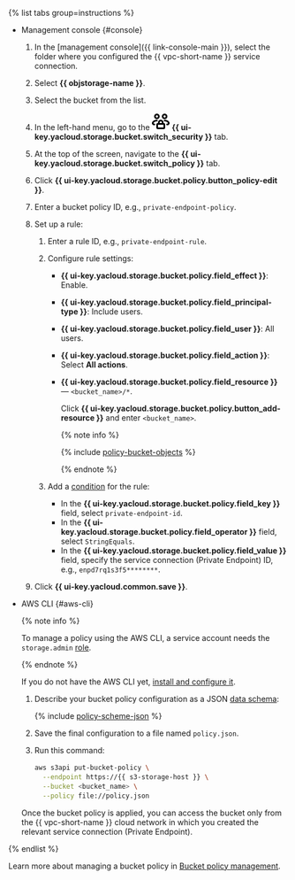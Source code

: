{% list tabs group=instructions %}

- Management console {#console}

  1. In the [management console]({{ link-console-main }}), select the folder where you configured the {{ vpc-short-name }} service connection.
  1. Select **{{ objstorage-name }}**.
  1. Select the bucket from the list.
  1. In the left-hand menu, go to the ![image](../../_assets/console-icons/persons-lock.svg) **{{ ui-key.yacloud.storage.bucket.switch_security }}** tab.
  1. At the top of the screen, navigate to the **{{ ui-key.yacloud.storage.bucket.switch_policy }}** tab.
  1. Click **{{ ui-key.yacloud.storage.bucket.policy.button_policy-edit }}**.
  1. Enter a bucket policy ID, e.g., `private-endpoint-policy`.
  1. Set up a rule:

      1. Enter a rule ID, e.g., `private-endpoint-rule`.
      1. Configure rule settings:
          * **{{ ui-key.yacloud.storage.bucket.policy.field_effect }}**: Enable.
          * **{{ ui-key.yacloud.storage.bucket.policy.field_principal-type }}**: Include users.
          * **{{ ui-key.yacloud.storage.bucket.policy.field_user }}**: All users.
          * **{{ ui-key.yacloud.storage.bucket.policy.field_action }}**: Select **All actions**.
          * **{{ ui-key.yacloud.storage.bucket.policy.field_resource }}** — `<bucket_name>/*`.

            Click **{{ ui-key.yacloud.storage.bucket.policy.button_add-resource }}** and enter `<bucket_name>`.

            {% note info %}

            {% include [policy-bucket-objects](policy-bucket-objects.md) %}

            {% endnote %}

      1. Add a [condition](../../storage/s3/api-ref/policy/conditions.md) for the rule:

          * In the **{{ ui-key.yacloud.storage.bucket.policy.field_key }}** field, select `private-endpoint-id`.
          * In the **{{ ui-key.yacloud.storage.bucket.policy.field_operator }}** field, select `StringEquals`.
          * In the **{{ ui-key.yacloud.storage.bucket.policy.field_value }}** field, specify the service connection (Private Endpoint) ID, e.g., `enpd7rq1s3f5********`.
  1. Click **{{ ui-key.yacloud.common.save }}**.

- AWS CLI {#aws-cli}

  {% note info %}

  To manage a policy using the AWS CLI, a service account needs the `storage.admin` [role](../../storage/security/index.md#storage-admin).

  {% endnote %}

  If you do not have the AWS CLI yet, [install and configure it](../../storage/tools/aws-cli.md).

  1. Describe your bucket policy configuration as a JSON [data schema](../../storage/s3/api-ref/policy/scheme.md):

      {% include [policy-scheme-json](../vpc/policy-scheme-json.md) %}

  1. Save the final configuration to a file named `policy.json`.

  1. Run this command:

      ```bash
      aws s3api put-bucket-policy \
        --endpoint https://{{ s3-storage-host }} \
        --bucket <bucket_name> \
        --policy file://policy.json
      ```

  Once the bucket policy is applied, you can access the bucket only from the {{ vpc-short-name }} cloud network in which you created the relevant service connection (Private Endpoint).

{% endlist %}

Learn more about managing a bucket policy in [Bucket policy management](../../storage/operations/buckets/policy.md).